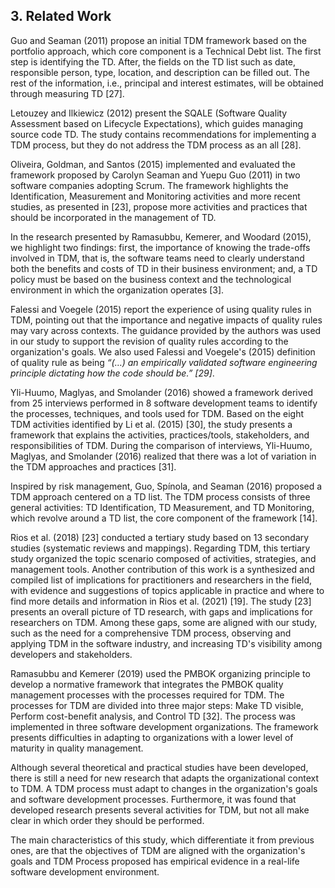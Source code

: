 ## 3. Related Work

Guo and Seaman (2011) propose an initial TDM framework based on the portfolio approach, which core component is a Technical Debt list. The first step is identifying the TD. After, the fields on the TD list such as date, responsible person, type, location, and description can be filled out. The rest of the information, i.e., principal and interest estimates, will be obtained through measuring TD [27]. 

Letouzey and Ilkiewicz (2012) present the SQALE (Software Quality Assessment based on Lifecycle Expectations), which guides managing source code TD. The study contains recommendations for implementing a TDM process, but they do not address the TDM process as an all [28].

Oliveira, Goldman, and Santos (2015) implemented and evaluated the framework proposed by Carolyn Seaman and Yuepu Guo (2011) in two software companies adopting Scrum. The framework highlights the Identification, Measurement and Monitoring activities and more recent studies, as presented in [23], propose more activities and practices that should be incorporated in the management of TD.

In the research presented by Ramasubbu, Kemerer, and Woodard (2015), we highlight two findings: first, the importance of knowing the trade-offs involved in TDM, that is, the software teams need to clearly understand both the benefits and costs of TD in their business environment; and, a TD policy must be based on the business context and the technological environment in which the organization operates [3].

Falessi and Voegele (2015) report the experience of using quality rules in TDM, pointing out that the importance and negative impacts of quality rules may vary across contexts. The guidance provided by the authors was used in our study to support the revision of quality rules according to the organization's goals. We also used Falessi and Voegele's (2015) definition of quality rule as being <i>“(…) an empirically validated software engineering principle dictating how the code should be.” [29]</i>.

Yli-Huumo, Maglyas, and Smolander (2016) showed a framework derived from 25 interviews performed in 8 software development teams to identify the processes, techniques, and tools used for TDM. Based on the eight TDM activities identified by Li et al. (2015) [30], the study presents a framework that explains the activities, practices/tools, stakeholders, and responsibilities of TDM. During the comparison of interviews, Yli-Huumo, Maglyas, and Smolander (2016) realized that there was a lot of variation in the TDM approaches and practices [31].

Inspired by risk management, Guo, Spínola, and Seaman (2016) proposed a TDM approach centered on a TD list. The TDM process consists of three general activities: TD Identification, TD Measurement, and TD Monitoring, which revolve around a TD list, the core component of the framework [14].

Rios et al. (2018) [23] conducted a tertiary study based on 13 secondary studies (systematic reviews and mappings). Regarding TDM, this tertiary study organized the topic scenario composed of activities, strategies, and management tools. Another contribution of this work is a synthesized and compiled list of implications for practitioners and researchers in the field, with evidence and suggestions of topics applicable in practice and where to find more details and information in Rios et al. (2021) [19]. The study [23] presents an overall picture of TD research, with gaps and implications for researchers on TDM. Among these gaps, some are aligned with our study, such as the need for a comprehensive TDM process, observing and applying TDM in the software industry, and increasing TD's visibility among developers and stakeholders.

Ramasubbu and Kemerer (2019) used the PMBOK organizing principle to develop a normative framework that integrates the PMBOK quality management processes with the processes required for TDM. The processes for TDM are divided into three major steps: Make TD visible, Perform cost-benefit analysis, and Control TD [32]. The process was implemented in three software development organizations. The framework presents difficulties in adapting to organizations with a lower level of maturity in quality management.

Although several theoretical and practical studies have been developed, there is still a need for new research that adapts the organizational context to TDM. A TDM process must adapt to changes in the organization's goals and software development processes. Furthermore, it was found that developed research presents several activities for TDM, but not all make clear in which order they should be performed.

The main characteristics of this study, which differentiate it from previous ones, are that the objectives of TDM are aligned with the organization's goals and TDM Process proposed has empirical evidence in a real-life software development environment.

